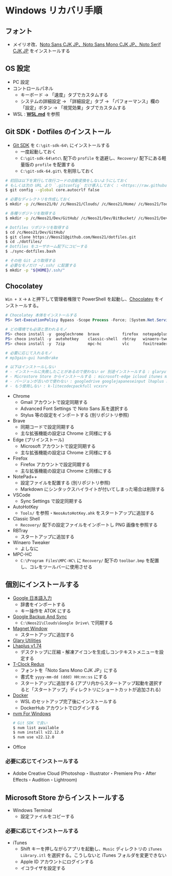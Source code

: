 # Windows リカバリ手順


## フォント

- メイリオ改、[Noto Sans CJK JP、Noto Sans Mono CJK JP、Noto Serif CJK JP](https://github.com/googlefonts/noto-cjk/tree/main/Sans) をインストールする


## OS 設定

- PC 設定
- コントロールパネル
    - キーボード → 「速度」タブでカスタムする
    - システムの詳細設定 → 「詳細設定」タブ → 「パフォーマンス」欄の「設定」ボタン → 「視覚効果」タブでカスタムする
- WSL : **[WSL.md](./WSL.md)** を参照


## Git SDK・Dotfiles のインストール

- [Git SDK](https://github.com/git-for-windows/build-extra/releases) を `C:\git-sdk-64\` にインストールする
    - 一度起動しておく
    - `C:\git-sdk-64\etc\` 配下の `profile` を退避し、`Recovery/` 配下にある軽量版の `profile` を配置する
    - `C:\git-sdk-64.git\` を削除しておく

```bash
# 初回は以下を実行して改行コードの自動変換をしないようにしておく
# もしくは次の URL より `.gitconfig` だけ導入しておく : <https://raw.githubusercontent.com/Neos21/dotfiles/master/.gitconfig>
$ git config --global core.autocrlf false

# 必要なディレクトリを作成しておく
$ mkdir -p /c/Neos21/0/ /c/Neos21/Clouds/ /c/Neos21/Home/ /c/Neos21/Tools/

# 各種リポジトリを取得する
$ mkdir -p /c/Neos21/Dev/GitHub/ /c/Neos21/Dev/BitBucket/ /c/Neos21/Dev/Sandboxes/

# Dotfiles リポジトリを取得する
$ cd /c/Neos21/Dev/GitHub/
$ git clone https://Neos21@github.com/Neos21/dotfiles.git
$ cd ./dotfiles/
# Dotfiles をユーザホーム配下にコピーする
$ ./sync-dotfiles.bash

# その他 Git より取得する
# 必要なモノだけ ~/.ssh/ に配置する
$ mkdir -p "${HOME}/.ssh/"
```


## Chocolatey

`Win + X` → `A` と押下して管理者権限で PowerShell を起動し、[Chocolatey](https://chocolatey.org/install) をインストールする。

```ps1
# Chocolatey 本体をインストールする
PS> Set-ExecutionPolicy Bypass -Scope Process -Force; [System.Net.ServicePointManager]::SecurityProtocol = [System.Net.ServicePointManager]::SecurityProtocol -bor 3072; iex ((New-Object System.Net.WebClient).DownloadString('https://chocolatey.org/install.ps1'))

# どの環境でも必須と思われるモノ
PS> choco install -y  googlechrome  brave          firefox  notepadplusplus  vscode
PS> choco install -y  autohotkey    classic-shell  rbtray   winaero-tweaker
PS> choco install -y  7zip          mpc-hc         vlc      foxitreader

# 必要に応じて入れるモノ
# mp3gain-gui handbrake

# 以下はインストールしない
# - インストールに失敗したことがあるので使わない or 別途インストールする : glaryutilities-free google-backup-and-sync dropbox
# - Microstore Store からインストールする : microsoft-edge icloud itunes microsoft-windows-terminal
# - バージョンが古いので使わない : googledrive googlejapaneseinput lhaplus nodist
# - もう使用しない : k-litecodecpackfull vcxsrv
```

- Chrome
    - Gmail アカウントで設定同期する
    - Advanced Font Settings で Noto Sans 系を選択する
    - Stylus 等の設定をインポートする (別リポジトリ参照)
- Brave
    - 同期コードで設定同期する
    - 主な拡張機能の設定は Chrome と同様にする
- Edge (プリインストール)
    - Microsoft アカウントで設定同期する
    - 主な拡張機能の設定は Chrome と同様にする
- Firefox
    - Firefox アカウントで設定同期する
    - 主な拡張機能の設定は Chrome と同様にする
- NotePad++
    - 設定ファイルを配置する (別リポジトリ参照)
    - Markdown にシンタックスハイライトが付いてしまった場合は削除する
- VSCode
    - Sync Settings で設定同期する
- AutoHotKey
    - `Tools/` を参照・`NeosAutoHotKey.ahk` をスタートアップに追加する
- Classic Shell
    - `Recovery/` 配下の設定ファイルをインポートし PNG 画像を参照する
- RBTray
    - スタートアップに追加する
- Winaero Tweaker
    - よしなに
- MPC-HC
    - `C:\Program Files\MPC-HC\` に `Recovery/` 配下の `toolbar.bmp` を配置し、コレをツールバーに使用させる


## 個別にインストールする

- [Google 日本語入力](https://www.google.co.jp/ime/)
    - 辞書をインポートする
    - キー操作を ATOK にする
- [Google Backup And Sync](https://www.google.com/intl/ja_ALL/drive/download/)
    - `C:\Neos21\Clouds\Google Drive\` で同期する
- [Magnet Window](https://www.vector.co.jp/soft/dl/winnt/util/se175660.html)
    - スタートアップに追加する
- [Glary Utilities](https://www.glarysoft.com/glary-utilities/)
- [Lhaplus v1.74](https://forest.watch.impress.co.jp/library/software/lhaplus/)
    - デスクトップに圧縮・解凍アイコンを生成しコンテキストメニューを設定する
- [T-Clock Redux](https://github.com/White-Tiger/T-Clock/releases)
    - フォントを「Noto Sans Mono CJK JP」にする
    - 書式を `yyyy-mm-dd (ddd) HH:nn:ss` にする
    - スタートアップに追加する (アプリ内からスタートアップ起動を選択すると「スタートアップ」ディレクトリにショートカットが追加される)
- [Docker](https://docs.docker.com/docker-for-windows/install/)
    - WSL のセットアップ完了後にインストールする
    - DockerHub アカウントでログインする
- [nvm For Windows](https://github.com/coreybutler/nvm-windows/releases)
    ```bash
    # Git SDK で良い
    $ nvm list available
    $ nvm install v22.12.0
    $ nvm use v22.12.0
    ```
- Office

### 必要に応じてインストールする

- Adobe Creative Cloud (Photoshop・Illustrator・Premiere Pro・After Effects・Audition・Lightroom)


## Microsoft Store からインストールする

- Windows Terminal
    - 設定ファイルをコピーする

### 必要に応じてインストールする

- iTunes
    - Shift キーを押しながらアプリを起動し、`Music` ディレクトリの `iTunes Library.itl` を選択する。こうしないと iTunes フォルダを変更できない
    - Apple ID アカウントにログインする
    - イコライザを設定する
